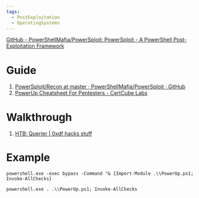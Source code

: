 ```yaml
---
tags:
  - PostExploitation
  - OperatingSystems
---
```



[GitHub - PowerShellMafia/PowerSploit: PowerSploit - A PowerShell Post-Exploitation Framework](https://github.com/PowerShellMafia/PowerSploit)

# Guide

1. [PowerSploit/Recon at master · PowerShellMafia/PowerSploit · GitHub](https://github.com/PowerShellMafia/PowerSploit/tree/master/Recon)
2. [PowerUp Cheatsheet For Pentesters - CertCube Labs](https://blog.certcube.com/powerup-cheatsheet/)
# Walkthrough

1. [HTB: Querier | 0xdf hacks stuff](https://0xdf.gitlab.io/2019/06/22/htb-querier.html#privesc-mssql-svc--administrator)



# Example

```
powershell.exe -exec bypass -Command "& {Import-Module .\\PowerUp.ps1; Invoke-AllChecks}
```

```
powershell.exe . .\\PowerUp.ps1; Invoke-AllChecks
```